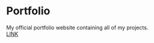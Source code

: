 # Portfolio

My official portfolio website containing all of my projects.  
[LINK](https://mitchel.bbsch.pl/)
